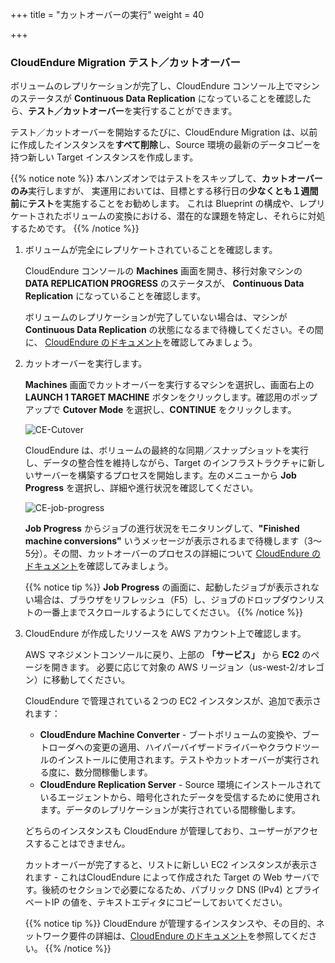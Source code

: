 +++
title = "カットオーバーの実行"
weight = 40

+++
### CloudEndure Migration テスト／カットオーバー

ボリュームのレプリケーションが完了し、CloudEndure コンソール上でマシンのステータスが **Continuous Data Replication** になっていることを確認したら、**テスト／カットオーバー**を実行することができます。

テスト／カットオーバーを開始するたびに、CloudEndure Migration は、以前に作成したインスタンスを**すべて削除**し、Source 環境の最新のデータコピーを持つ新しい Target インスタンスを作成します。

{{% notice note %}}
本ハンズオンではテストをスキップして、**カットオーバーのみ**実行しますが、
実運用においては、目標とする移行日の**少なくとも１週間前**に**テスト**を実施することをお勧めします。
これは Blueprint の構成や、レプリケートされたボリュームの変換における、潜在的な課題を特定し、それらに対処するためです。
{{% /notice %}}


1. ボリュームが完全にレプリケートされていることを確認します。
   
    CloudEndure コンソールの **Machines** 画面を開き、移行対象マシンの **DATA REPLICATION PROGRESS** のステータスが、
    **Continuous Data Replication** になっていることを確認します。

    ボリュームのレプリケーションが完了していない場合は、マシンが **Continuous Data Replication** の状態になるまで待機してください。その間に、 <a href="https://docs.cloudendure.com/" target="_blank">CloudEndure のドキュメント</a>を確認してみましょう。

2. カットオーバーを実行します。
   
    **Machines** 画面でカットオーバーを実行するマシンを選択し、画面右上の **LAUNCH 1 TARGET MACHINE** ボタンをクリックします。確認用のポップアップで **Cutover Mode** を選択し、**CONTINUE** をクリックします。

    ![CE-Cutover](/ce/CE-Cutover.png)

    CloudEndure は、ボリュームの最終的な同期／スナップショットを実行し、データの整合性を維持しながら、Target のインフラストラクチャに新しいサーバーを構築するプロセスを開始します。左のメニューから **Job Progress** を選択し、詳細や進行状況を確認してください。

    ![CE-job-progress](/ce/CE-job-progress.png)

    **Job Progress** からジョブの進行状況をモニタリングして、**"Finished machine conversions"** いうメッセージが表示されるまで待機します（3～5分）。その間、カットオーバーのプロセスの詳細について <a href="https://docs.cloudendure.com/#Configuring_and_Running_Migration/Performing_a_Migration_Cutover/Performing_a_Migration_Cutover.htm" target="_blank">CloudEndure のドキュメント</a>を確認してみましょう。
    

    {{% notice tip %}}
**Job Progress** の画面に、起動したジョブが表示されない場合は、ブラウザをリフレッシュ（F5）し、ジョブのドロップダウンリストの一番上までスクロールするようにしてください。
{{% /notice %}}

3. CloudEndure が作成したリソースを AWS アカウント上で確認します。
   
    AWS マネジメントコンソールに戻り、上部の **「サービス」** から **EC2** のページを開きます。
    必要に応じて対象の AWS リージョン（us-west-2/オレゴン）に移動してください。

    CloudEndure で管理されている２つの EC2 インスタンスが、追加で表示されます：
    - **CloudEndure Machine Converter** - ブートボリュームの変換や、ブートローダへの変更の適用、ハイパーバイザードライバーやクラウドツールのインストールに使用されます。テストやカットオーバーが実行される度に、数分間稼働します。
    - **CloudEndure Replication Server** - Source 環境にインストールされているエージェントから、暗号化されたデータを受信するために使用されます。データのレプリケーションが実行されている間稼働します。

    どちらのインスタンスも CloudEndure が管理しており、ユーザーがアクセスすることはできません。

    カットオーバーが完了すると、リストに新しい EC2 インスタンスが表示されます - これはCloudEndure によって作成された Target の Web サーバです。後続のセクションで必要になるため、パブリック DNS (IPv4) とプライベートIP の値を、テキストエディタにコピーしておいてください。

    {{% notice tip %}}
CloudEndure が管理するインスタンスや、その目的、ネットワーク要件の詳細は、<a href="https://docs.cloudendure.com/#Preparing_Your_Environments/Network_Requirements/Network_Requirements.htm" target="_blank">CloudEndure のドキュメント</a>を参照してください。
{{% /notice %}}

